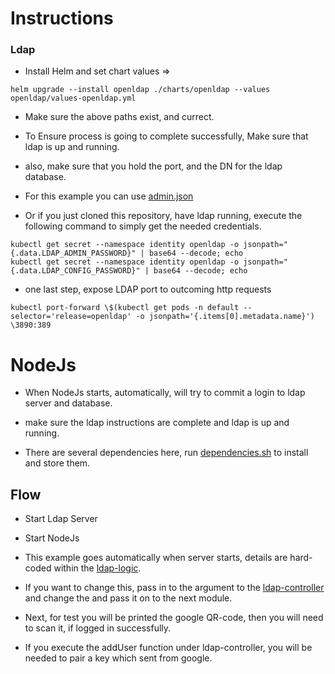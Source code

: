 # Instructions

### Ldap

- Install Helm and set chart values =>

```
helm upgrade --install openldap ./charts/openldap --values openldap/values-openldap.yml
```

- Make sure the above paths exist, and currect.

- To Ensure process is going to complete successfully, Make sure that ldap is up and running.
- also, make sure that you hold the port, and the DN for the ldap database.
- For this example you can use [admin.json](https://github.com/Shachar297/Ldap-GoogleAuth/tree/master/server/enviorenment)
- Or if you just cloned this repository, have ldap running, execute the following command to simply get the needed credentials.

```
kubectl get secret --namespace identity openldap -o jsonpath="{.data.LDAP_ADMIN_PASSWORD}" | base64 --decode; echo
kubectl get secret --namespace identity openldap -o jsonpath="{.data.LDAP_CONFIG_PASSWORD}" | base64 --decode; echo
```

- one last step, expose LDAP port to outcoming http requests

```
kubectl port-forward \$(kubectl get pods -n default --selector='release=openldap' -o jsonpath='{.items[0].metadata.name}') \3890:389
```

# NodeJs

- When NodeJs starts, automatically, will try to commit a login to ldap server and database.
- make sure the ldap instructions are complete and ldap is up and running.

- There are several dependencies here, run [dependencies.sh](https://github.com/Shachar297/Ldap-GoogleAuth/blob/master/server/requirements/dependecies.sh) to install and store them.

## Flow

- Start Ldap Server
- Start NodeJs

- This example goes automatically when server starts, details are hard-coded within the [ldap-logic](../logic/ldap-logic.js).
- If you want to change this, pass in to the argument to the [ldap-controller](../controllers/ldap-contoller.js) and change the and pass it on to the next module.

- Next, for test you will be printed the google QR-code, then you will need to scan it, if logged in successfully.

- If you execute the addUser function under ldap-controller, you will be needed to pair a key which sent from google.
